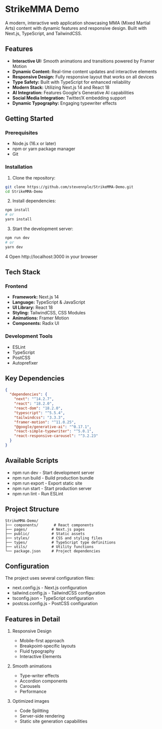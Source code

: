 # StrikeMMA Demo

A modern, interactive web application showcasing MMA (Mixed Martial Arts) content with dynamic features and responsive design. Built with Next.js, TypeScript, and TailwindCSS.

## Features
- **Interactive UI:** Smooth animations and transitions powered by Framer Motion
- **Dynamic Content:** Real-time content updates and interactive elements
- **Responsive Design:** Fully responsive layout that works on all devices
- **Type Safety:** Built with TypeScript for enhanced reliability
- **Modern Stack:** Utilizing Next.js 14 and React 18
- **AI Integration:** Features Google's Generative AI capabilities
- **Social Media Integration:** Twitter/X embedding support
- **Dynamic Typography:** Engaging typewriter effects

## Getting Started
### Prerequisites
- Node.js (16.x or later)
- npm or yarn package manager
- Git

### Installation
1. Clone the repository:
```bash
git clone https://github.com/stevennple/StrikeMMA-Demo.git
cd StrikeMMA-Demo
```
2. Install dependencies:
```bash
npm install
# or
yarn install
```

3. Start the development server:
```bash
npm run dev
# or
yarn dev
```

4 Open http://localhost:3000 in your browser

## Tech Stack
### Frontend
- **Framework:** Next.js 14
- **Language:** TypeScript & JavaScript
- **UI Library:** React 18
- **Styling:** TailwindCSS, CSS Modules
- **Animations:** Framer Motion
- **Components:** Radix UI

### Development Tools
- ESLint
- TypeScript
- PostCSS
- Autoprefixer

## Key Dependencies
```JSON
{
  "dependencies": {
    "next": "^14.2.7",
    "react": "18.2.0",
    "react-dom": "18.2.0",
    "typescript": "^5.5.4",
    "tailwindcss": "3.3.3",
    "framer-motion": "^11.0.25",
    "@google/generative-ai": "^0.17.1",
    "react-simple-typewriter": "^5.0.1",
    "react-responsive-carousel": "^3.2.23"
  }
}
```

## Available Scripts
- npm run dev - Start development server
- npm run build - Build production bundle
- npm run export - Export static site
- npm run start - Start production server
- npm run lint - Run ESLint

## Project Structure
```
StrikeMMA-Demo/
├── components/       # React components
├── pages/           # Next.js pages
├── public/          # Static assets
├── styles/          # CSS and styling files
├── types/           # TypeScript type definitions
├── utils/           # Utility functions
└── package.json     # Project dependencies
```

## Configuration
The project uses several configuration files:

- next.config.js - Next.js configuration
- tailwind.config.js - TailwindCSS configuration
- tsconfig.json - TypeScript configuration
- postcss.config.js - PostCSS configuration

## Features in Detail
1. Responsive Design
    * Mobile-first approach
    * Breakpoint-specific layouts
    * Fluid typography
    * Interactive Elements

2. Smooth animations
    * Type-writer effects
    * Accordion components
    * Carousels
    * Performance

3. Optimized images
    * Code Splitting
    * Server-side rendering
    * Static site generation capabilities
